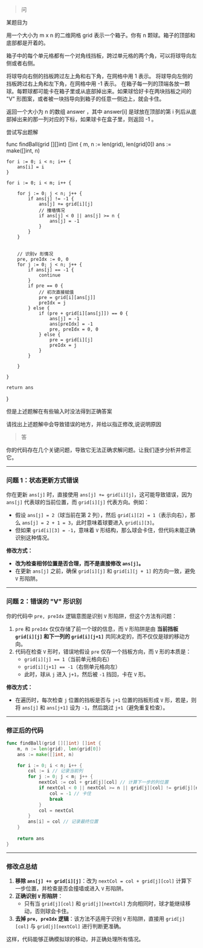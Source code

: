 


> 问

某题目为


用一个大小为 m x n 的二维网格 grid 表示一个箱子。你有 n 颗球。箱子的顶部和底部都是开着的。

箱子中的每个单元格都有一个对角线挡板，跨过单元格的两个角，可以将球导向左侧或者右侧。

将球导向右侧的挡板跨过左上角和右下角，在网格中用 1 表示。
将球导向左侧的挡板跨过右上角和左下角，在网格中用 -1 表示。
在箱子每一列的顶端各放一颗球。每颗球都可能卡在箱子里或从底部掉出来。如果球恰好卡在两块挡板之间的 "V" 形图案，或者被一块挡导向到箱子的任意一侧边上，就会卡住。

返回一个大小为 n 的数组 answer ，其中 answer[i] 是球放在顶部的第 i 列后从底部掉出来的那一列对应的下标，如果球卡在盒子里，则返回 -1 。

 


尝试写出题解

func findBall(grid [][]int) []int {
    m, n := len(grid), len(grid[0])
	ans := make([]int, n)

	for i := 0; i < n; i++ {
		ans[i] = i
	}

	for i := 0; i < m; i++ {

		for j := 0; j < n; j++ {
			if ans[j] != -1 {
				ans[j] += grid[i][j]
				// 撞墙情况
				if ans[j] < 0 || ans[j] >= n {
					ans[j] = -1
				}
			}
		}

        
		// 识别v 形情况
		pre, preIdx := 0, 0
		for j := 0; j < n; j++ {
			if ans[j] == -1 {
				continue
			}
			if pre == 0 {
				// 初次直接赋值
				pre = grid[i][ans[j]]
				preIdx = j
			} else {
				if (pre + grid[i][ans[j]]) == 0 {
					ans[j] = -1
					ans[preIdx] = -1
					pre, preIdx = 0, 0
				} else {
					pre = grid[i][j]
					preIdx = j
				}
			}

		}

	}

	return ans
}

但是上述题解在有些输入时没法得到正确答案

请找出上述题解中会导致错误的地方，并给以指正修改,说说明原因

> 答


你的代码存在几个关键问题，导致它无法正确求解问题。让我们逐步分析并修正它。

---

### **问题 1：状态更新方式错误**
你在更新 `ans[j]` 时，直接使用 `ans[j] += grid[i][j]`，这可能导致错误，因为 `ans[j]` 代表球的当前位置，而 `grid[i][j]` 代表方向。例如：
- 假设 `ans[j] = 2`（球当前在第 2 列），然后 `grid[i][2] = 1`（表示向右），那么 `ans[j] = 2 + 1 = 3`，此时意味着球要进入 `grid[i][3]`。
- 但如果 `grid[i][3] = -1`，意味着 `V` 形结构，那么球会卡住，但代码未能正确识别这种情况。

**修改方式：**
- **改为检查相邻位置是否合理，而不是直接修改 `ans[j]`。**
- 在更新 `ans[j]` 之前，确保 `grid[i][j]` 和 `grid[i][j + 1]` 的方向一致，避免 `V` 形陷阱。

---

### **问题 2：错误的 "V" 形识别**
你的代码中 `pre, preIdx` 逻辑意图是识别 `V` 形陷阱，但这个方法有问题：
1. `pre` 和 `preIdx` 仅仅存储了前一个球的信息，而 `V` 形陷阱是由 **当前挡板 `grid[i][j]` 和下一列的 `grid[i][j+1]`** 共同决定的，而不仅仅是球的移动方向。
2. 代码在检查 `V` 形时，错误地假设 `pre` 仅存一个挡板方向，而 `V` 形的本质是：
   - `grid[i][j] == 1`（当前单元格向右）
   - `grid[i][j+1] == -1`（右侧单元格向左）
   - 此时，球从 `j` 进入 `j+1`，然后被 `-1` 挡回，卡在 `V` 形。

**修改方式：**
- 在遍历时，每次检查 `j` 位置的挡板是否与 `j+1` 位置的挡板形成 `V` 形，若是，则将 `ans[j]` 和 `ans[j+1]` 设为 `-1`，然后跳过 `j+1`（避免重复检查）。

---

### **修正后的代码**
```go
func findBall(grid [][]int) []int {
    m, n := len(grid), len(grid[0])
    ans := make([]int, n)

    for i := 0; i < n; i++ {
        col := i // 记录当前列
        for j := 0; j < m; j++ {
            nextCol := col + grid[j][col] // 计算下一步的列位置
            if nextCol < 0 || nextCol >= n || grid[j][col] != grid[j][nextCol] {
                col = -1 // 卡住
                break
            }
            col = nextCol
        }
        ans[i] = col // 记录最终位置
    }
    
    return ans
}
```

---

### **修改点总结**
1. **移除 `ans[j] += grid[i][j]`**：改为 `nextCol = col + grid[j][col]` 计算下一步位置，并检查是否会撞墙或进入 `V` 形陷阱。
2. **正确识别 `V` 形陷阱**：
   - 只有当 `grid[j][col]` 和 `grid[j][nextCol]` 方向相同时，球才能继续移动，否则球会卡住。
3. **去掉 `pre, preIdx` 逻辑**：该方法不适用于识别 `V` 形陷阱，直接用 `grid[j][col]` 与 `grid[j][nextCol]` 进行判断更准确。

这样，代码能够正确模拟球的移动，并正确处理所有情况。